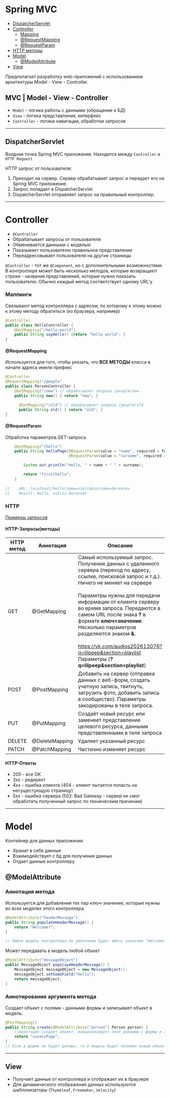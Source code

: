 # Spring MVC

* [DispatcherServlet](#DispatcherServlet)
* [Controller](#Controller)
  * [Mapping](#Mapping)
  * [@RequestMapping](#RequestMapping)
  * [@RequestParam](#RequestMapping)
* [HTTP методы](#HTTP)
* [Model](#Model)
  * [@ModelAttribute](#ModelAttribute)
* [View](#View)

Предполагает разработку web-приложений с использованием архитектуры Model - View - Controller.



## MVC | Model - View - Controller

- `Model` - логика работы с данными (обращение к БД)
- `View` - логика представления, интерфейс
- `Controller` - логика навигации, обработки запросов

<a name = "DispatcherServlet"></a>

---

## DispatcherServlet

Входная точка Spring MVC приложения. Находится между `Controller`
и `HTTP Request`

HTTP запрос от пользователя:
1. Приходит на сервер. Сервер обрабатывает запрос и передает
его на Spring MVC приложение.
2. Запрос попадает в DispatcherServlet.
3. DispatcherServlet отправляет запрос на правильный контроллер.

<a name = "Controller"></a>

---

# Controller

- `@Controller`
- Обрабатывает запросы от пользователя
- Обменивается данными с моделью
- Показывает пользователю правильное представление
- Переадресовывает пользователя на другие страницы

`@Controller` - тот же `@Component`, но с дополнительными возможностями.
В контроллере может быть несколько методов, которые возвращают строки - названия представлений, которые нужно показать
пользователю. Обычно каждый метод соответствует одному URL'у 

<a name = "Mapping"></a>

### Маппинги

Связывают метод контроллера с адресом, по которому к этому можно к этому методу обратиться (из браузера, например)

```java
@Controller
public class HelloController {
    @GetMapping("/hello-world")
    public String sayHello() {return "hello_world"; }
}
```

<a name = "RequestMapping"></a>


#### @RequestMapping

Используется для того, чтобы указать, что **ВСЕ МЕТОДЫ** класса в начале адреса имели префикс

```java
@Controller
@RequestMapping("/people"
public class PersonController {
    @GetMapping("/new") // обрабатывает запросы /people/new
    public String new() { return "new"; }

      @GetMapping("/old") // обрабатывает запросы /people/old
      public String old() { return "old"; }
}
```

<a name = "RequestParam"></a>

#### @RequestParam

Обработка параметров GET-запроса
```java
    @GetMapping("/hello")
    public String helloPage(@RequestParam(value = "name", required = false) String name,
                            @RequestParam(value = "surname", required = false) String surname) {

        System.out.println("Hello, " + name + " " + surname);

        return "first/hello";
    }
    
//    URL: localhost/hello?name=nikita&surname=bereznev
//    Result: Hello, nikita bereznev
```

### HTTP

[Примеры запросов](../../REST/README.md/#examples)

<a name = "HTTP"></a>

#### HTTP-Запросы(методы)

| HTTP метод | Аннотация      | Описание                                                                                                                                                                                                                                                                                                                                                                                                                                                                       |
|------------|----------------|--------------------------------------------------------------------------------------------------------------------------------------------------------------------------------------------------------------------------------------------------------------------------------------------------------------------------------------------------------------------------------------------------------------------------------------------------------------------------------|
| GET        | @GetMapping    | Самый используемый запрос. Получение данных с удаленного сервера (переход по адресу, ссылке, поисковой запрос и т.д.). Ничего не меняет на сервере<br/><br/> Параметры нужны для передачи информации от клиента серверу во время запроса. Передаются в самом URL после знака **?** в формате **ключ=значение**. Несколько параметров разделяются знаком **&**.<br/> <br/>https://vk.com/audios202613076?q=lilpeep&section=playlist Параметры (**?q=lilpeep&section=playlist**) |
| POST       | @PostMapping   | Добавить на сервер (отправка данных с веб-форм, создать учетную запись, твитнуть, загрузить фото, добавить запись в сообщество). Параметры закодированы в теле запроса.                                                                                                                                                                                                                                                                                                        |
| PUT        | @PutMapping    | Создаёт новый ресурс или заменяет представление целевого ресурса, данными представленными в теле запроса                                                                                                                                                                                                                                                                                                                                                                       |
| DELETE     | @DeleteMapping | Удаляет указанный ресурс                                                                                                                                                                                                                                                                                                                                                                                                                                                       |
| PATCH      | @PatchMapping  | Частично изменяет ресурс                                                                                                                                                                                                                                                                                                                                                                                                                                                       |

#### HTTP-Ответы

* 200 - все ОК
* 3хх - редирект
* 4хх - ошибка клиента (404 - клиент пытается попасть на несущестующую страницу)
* 5хх - ошибка сервера (502: Bad Gateway -  сервер не смог обработать полученный запрос по техническим причинам)

---

<a name = "Model"></a>


# Model

Контейнер для данных приложения

 - Хранит в себе данные
 - Взаимодействует с бд для получения данных
 - Отдает данные контроллеру

<a name = "ModelAttribute"></a>

## @ModelAttribute

### Аннотация метода

Используется для добавления тех пар ключ-значение, которые нужны во всех моделях этого контроллера.

```java
@ModelAttribute("headerMessage")
public String populateHeaderMessage() {
    return "Welcome!";    
}

// Любая модель контроллера по умолчанию будет иметь значение "Welcome!" с ключом headerMessage
```

Может передавать в модель любой объект
```java
@ModelAttribute("messageObject")
public MessageObject populayeHeaderMessage() {
    MessageObject messageObject = new MessageObject();
    messageObject.setSomeField("Hello");
    return messageObject;
}
```

### Аннотирование аргумента метода

Создает объект с полями - данными формы и записывает объект в модель.

```java
@PostMapping()
public String create(@ModelAttribute("person") Person person) {
    //Аннотация создает объект, инициализирует поля данными с формы и записывает объект в модель с ключом "person".
    return "sucessPage";   
}
// Если в форме не будет данных, то в модель будет положен новый объект со значениями по умолчанию (0, null, и тд)
```




<a name = "View"></a>

---
## View

- Получает данные от контроллера и отображает их в браузере
- Для динамического отображения данных используются шаблонизаторы
  (`Thymeleaf`, `Freemaker`, `Velocity`)